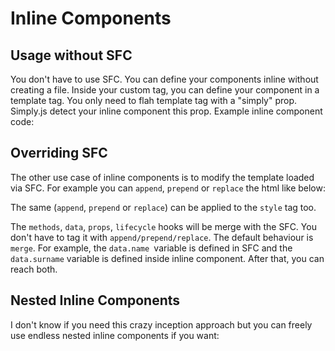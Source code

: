 # Inline Components

## Usage without SFC
You don't have to use SFC. You can define your components inline without creating a file. Inside your custom tag, you can define your component in a template tag. You only need to flah template tag with a "simply" prop. Simply.js detect your inline component this prop. Example inline component code:
<repl-component id="xunoibhy4v6ic2s" download="true"></repl-component>

## Overriding SFC
The other use case of inline components is to modify the template loaded via SFC. For example you can `append`, `prepend` or `replace` the html like below:
<repl-component id="l370we4zpzci3f2" download="true"></repl-component>

The same (`append`, `prepend` or `replace`) can be applied to the `style` tag too.
<repl-component id="2lhln8jsrf191g7" download="true"></repl-component>

The `methods`, `data`, `props`, `lifecycle` hooks will be merge with the SFC. You don't have to tag it with `append/prepend/replace`. The default behaviour is `merge`. For example, the `data.name `variable is defined in SFC and the `data.surname` variable is defined inside inline component. After that, you can reach both.
<repl-component id="u1wp618gxy4373n" download="true"></repl-component>

## Nested Inline Components
I don't know if you need this crazy inception approach but you can freely use endless nested inline components if you want:
<repl-component id="gugroqbnyf4bug6" download="true"></repl-component>
